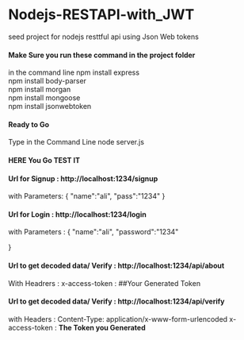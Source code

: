 # Nodejs-RESTAPI-with_JWT
seed project for nodejs resttful api using Json Web tokens
#### Make Sure you run these command in the project folder
in  the command line
npm install express  
npm install body-parser  
npm install morgan  
npm install mongoose  
npm install jsonwebtoken

#### Ready to Go 
Type in the Command Line
node server.js

#### HERE You Go TEST IT  



#### Url for Signup : http://localhost:1234/signup
with Parameters: {
	"name":"ali",
	"pass":"1234"
}

#### Url for Login : http://localhost:1234/login
with Parameters : {
	"name":"ali",
	"password":"1234"
	
}


#### Url to get decoded data/ Verify : http://localhost:1234/api/about
With Headrers :
x-access-token : ##Your Generated Token

#### Url to get decoded data/ Verify : http://localhost:1234/api/verify
with Headers : 
Content-Type: application/x-www-form-urlencoded
x-access-token : ****The Token you Generated****

